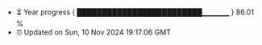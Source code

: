 - ⏳ Year progress { █████████████████████████▁▁▁▁▁ } 86.01 %
- ⏰ Updated on Sun, 10 Nov 2024 19:17:06 GMT

